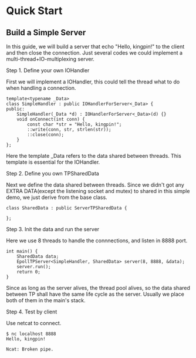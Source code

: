 # Quick Start

Build a Simple Server
---------------------

In this guide, we will build a server that echo "Hello, kingpin!" to the client and then close the connection. Just several codes we could implement a multi-thread+IO-multiplexing server.

Step 1. Define your own IOHandler

First we will implement a IOHandler, this could tell the thread what to do when handling a connection.

```
template<typename _Data>
class SimpleHandler : public IOHandlerForServer<_Data> {
public:
    SimpleHandler(_Data *d) : IOHandlerForServer<_Data>(d) {}
    void onConnect(int conn) {
        const char *str = "Hello, kingpin!";
        ::write(conn, str, strlen(str));
        ::close(conn);
    }
};
```

Here the template _Data refers to the data shared between threads. This template is essential for the IOHandler.

Step 2. Define you own TPSharedData

Next we define the data shared between threads. Since we didn't got any EXTRA DATA(except the listening socket and mutex) to shared in this simple demo, we just derive from the base class.

```
class SharedData : public ServerTPSharedData {

};
```

Step 3. Init the data and run the server

Here we use 8 threads to handle the connnections, and listen in 8888 port.

```
int main() {
    SharedData data;
    EpollTPServer<SimpleHandler, SharedData> server(8, 8888, &data);
    server.run();
    return 0;
}
```

Since as long as the server alives, the thread pool alives, so the data shared between TP shall have the same life cycle as the server. Usually we place both of them in the main's stack.

Step 4. Test by client

Use netcat to connect.

```
$ nc localhost 8888
Hello, kingpin!

Ncat: Broken pipe.
```